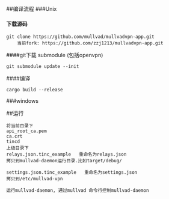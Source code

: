 ##编译流程
###Unix
#### 下载源码
```
git clone https://github.com/mullvad/mullvadvpn-app.git
    当前fork: https://github.com/zzj1213/mullvadvpn-app.git
```
####git下载 submodule (包括openvpn)
```
git submodule update --init
```
####编译
```
cargo build --release
```
###windows

##运行
```
将当前目录下
api_root_ca.pem 
ca.crt
tincd
上级目录下
relays.json.tinc_example   重命名为relays.json
拷贝到mullvad-daemon运行目录.比如target/debug/

settings.json.tinc_example   重命名为settings.json
拷贝到/etc/mullvad-vpn

运行mullvad-daemon, 通过mullvad 命令行控制mullvad-daemon
```
